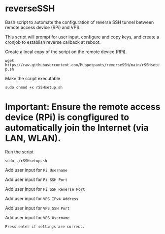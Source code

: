 # reverseSSH
Bash script to automate the configuration of reverse SSH tunnel between remote access device (RPi) and VPS.

This script will prompt for user input, configure and copy keys, and create a cronjob to establish reverse callback at reboot.

Create a local copy of the script on the remote device (RPi).

```wget https://raw.githubusercontent.com/Muppetpants/reverseSSH/main/rSSHsetup.sh```

Make the script executable

```sudo chmod +x rSSHsetup.sh```

# Important: Ensure the remote access device (RPi) is congfigured to automatically join the Internet (via LAN, WLAN). 

Run the script

```sudo ./rSSHsetup.sh```

Add user input for ```Pi Username```

Add user input for ```Pi SSH Port```

Add user input for ```Pi SSH Reverse Port```

Add user input for ```VPS IPv4 Address```

Add user input for ```VPS SSH Port```

Add user input for ```VPS Username```

```Press enter if settings are correct. ```
